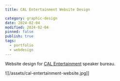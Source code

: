 ```yaml
---
title: CAL Entertainment Website Design

category: graphic-design
date: 2024-02-04
modified: 2024-02-04
pinned: false
publish: true
tags:
  - portfolio
  - webdesign
---
```

Website design for [CAL Entertainment](https://calentertainment.com) speaker bureau.

![[/assets/cal-entertainment-website.jpg]]
